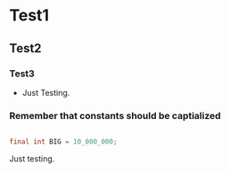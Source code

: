 # Test1
## Test2
### Test3
* Just Testing.


### Remember that constants should be captialized
```java

final int BIG = 10_000_000;


```

Just testing.
